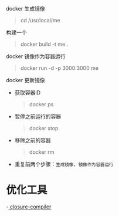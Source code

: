 docker 生成镜像
> cd   /usr/local/me

构建一个
> docker build -t me .

docker 镜像作为容器运行  
> docker run -d -p 3000:3000 me

docker 更新镜像
- 获取容器ID
  > docker ps
- 暂停之前运行的容器
  > docker stop <the-container-id>
  > 
- 移除之前的容器
  > docker rm <the-container-id>
- 重复前两个步骤：`生成镜像`、`镜像作为容器运行`


# 优化工具
-[ closure-compiler ](https://github.com/google/closure-compiler)
